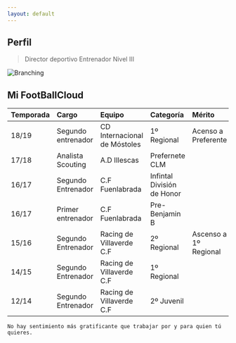 ```yaml
---
layout: default
---
```


## Perfil

> Director deportivo
> Entrenador Nivel III

![Branching](https://pbs.twimg.com/media/Cr-VLuSXEAAidBE.jpg)

## Mi FootBallCloud

| Temporada | Cargo              | Equipo                       | Categoría                  | Mérito                  |
|:----------|:-------------------|:-----------------------------|:---------------------------|:------------------------|
| 18/19     | Segundo entrenador | CD Internacional de Móstoles | 1º Regional                | Acenso a Preferente     |
| 17/18     | Analista Scouting  | A.D Illescas                 | Prefernete CLM             |                         |
| 16/17     | Segundo Entrenador | C.F Fuenlabrada              | Infintal División de Honor |                         |
| 16/17     | Primer entrenador  | C.F Fuenlabrada              | Pre-Benjamin B             |                         |
| 15/16     | Segundo Entrenador | Racing de Villaverde C.F     | 2º Regional                | Ascenso a 1º Regional   |
| 14/15     | Segundo Entrenador | Racing de Villaverde C.F     | 1º Regional                |                         |
| 12/14     | Segundo Entrenador | Racing de Villaverde C.F     | 2º Juvenil                 |                         |

```
No hay sentimiento más gratificante que trabajar por y para quien tú quieres.
```

